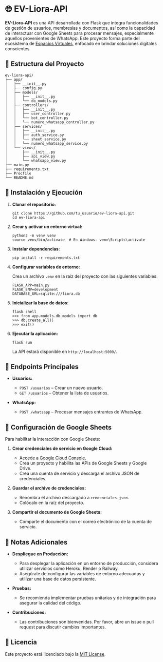 # 🌐 EV-Liora-API

**EV-Liora-API** es una API desarrollada con Flask que integra funcionalidades de gestión de usuarios, membresías y documentos, así como la capacidad de interactuar con Google Sheets para procesar mensajes, especialmente aquellos provenientes de WhatsApp. Este proyecto forma parte del ecosistema de [Espacios Virtuales](https://espaciosvirtuales.lat), enfocado en brindar soluciones digitales conscientes.

## 📁 Estructura del Proyecto

```
ev-liora-api/
├── app/
│   ├── __init__.py
│   ├── config.py
│   ├── models/
│   │   ├── __init__.py
│   │   └── db_models.py
│   ├── controllers/
│   │   ├── __init__.py
│   │   ├── user_controller.py
│   │   └── bot_controller.py
│   │   └── numero_whatsapp_controller.py 
│   ├── services/
│   │   ├── __init__.py
│   │   ├── auth_service.py
│   │   └── sheet_service.py
│   │   └── numero_whatsapp_service.py 
│   └── views/
│       ├── __init__.py
│       ├── api_view.py
│       └── whatsapp_view.py
├── main.py
├── requirements.txt
├── Procfile
└── README.md
```

## 🚀 Instalación y Ejecución

1. **Clonar el repositorio:**

   ```
   git clone https://github.com/tu_usuario/ev-liora-api.git
   cd ev-liora-api
   ```

2. **Crear y activar un entorno virtual:**

   ```
   python3 -m venv venv
   source venv/bin/activate  # En Windows: venv\Scripts\activate
   ```

3. **Instalar dependencias:**

   ```
   pip install -r requirements.txt
   ```

4. **Configurar variables de entorno:**

   Crea un archivo `.env` en la raíz del proyecto con las siguientes variables:

   ```
   FLASK_APP=main.py
   FLASK_ENV=development
   DATABASE_URL=sqlite:///liora.db
   ```

5. **Inicializar la base de datos:**

   ```
   flask shell
   >>> from app.models.db_models import db
   >>> db.create_all()
   >>> exit()
   ```

6. **Ejecutar la aplicación:**

   ```
   flask run
   ```

   La API estará disponible en `http://localhost:5000/`.

## 🧪 Endpoints Principales

- **Usuarios:**
  - `POST /usuarios` – Crear un nuevo usuario.
  - `GET /usuarios` – Obtener la lista de usuarios.

- **WhatsApp:**
  - `POST /whatsapp` – Procesar mensajes entrantes de WhatsApp.

## 🔧 Configuración de Google Sheets

Para habilitar la interacción con Google Sheets:

1. **Crear credenciales de servicio en Google Cloud:**
   - Accede a [Google Cloud Console](https://console.cloud.google.com/).
   - Crea un proyecto y habilita las APIs de Google Sheets y Google Drive.
   - Crea una cuenta de servicio y descarga el archivo JSON de credenciales.

2. **Guardar el archivo de credenciales:**
   - Renombra el archivo descargado a `credenciales.json`.
   - Colócalo en la raíz del proyecto.

3. **Compartir el documento de Google Sheets:**
   - Comparte el documento con el correo electrónico de la cuenta de servicio.

## 📌 Notas Adicionales

- **Despliegue en Producción:**
  - Para desplegar la aplicación en un entorno de producción, considera utilizar servicios como Heroku, Render o Railway.
  - Asegúrate de configurar las variables de entorno adecuadas y utilizar una base de datos persistente.

- **Pruebas:**
  - Se recomienda implementar pruebas unitarias y de integración para asegurar la calidad del código.

- **Contribuciones:**
  - Las contribuciones son bienvenidas. Por favor, abre un issue o pull request para discutir cambios importantes.

## 📄 Licencia

Este proyecto está licenciado bajo la [MIT License](LICENSE).
